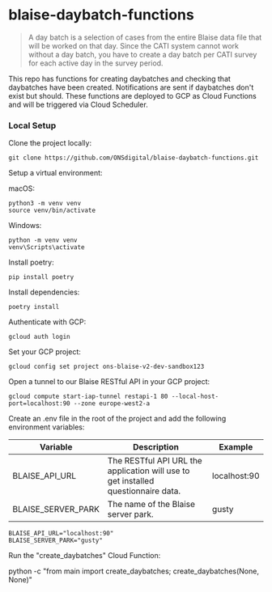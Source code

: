 # blaise-daybatch-functions

> A day batch is a selection of cases from the entire Blaise data file that will be worked on that day. Since the CATI system cannot work without a day batch, you have to create a day batch per CATI survey for each active day in the survey period.

This repo has functions for creating daybatches and checking that daybatches have been created. Notifications are sent
if daybatches don't exist but should. These functions are deployed to GCP as Cloud Functions and will be triggered via
Cloud Scheduler.

### Local Setup

Clone the project locally:

```shell
git clone https://github.com/ONSdigital/blaise-daybatch-functions.git
```

Setup a virtual environment:

macOS:

```shell
python3 -m venv venv  
source venv/bin/activate
```

Windows:

```shell
python -m venv venv  
venv\Scripts\activate
```

Install poetry:

```shell
pip install poetry
```

Install dependencies:

```shell
poetry install
```

Authenticate with GCP:

```shell
gcloud auth login
```

Set your GCP project:

```shell
gcloud config set project ons-blaise-v2-dev-sandbox123
```

Open a tunnel to our Blaise RESTful API in your GCP project:

```shell
gcloud compute start-iap-tunnel restapi-1 80 --local-host-port=localhost:90 --zone europe-west2-a
```

Create an .env file in the root of the project and add the following environment variables:

| Variable | Description | Example |
| --- | --- | --- |
| BLAISE_API_URL | The RESTful API URL the application will use to get installed questionnaire data. | localhost:90 |
| BLAISE_SERVER_PARK | The name of the Blaise server park. | gusty |

```shell
BLAISE_API_URL="localhost:90"
BLAISE_SERVER_PARK="gusty"
```

Run the "create_daybatches" Cloud Function:

python -c "from main import create_daybatches; create_daybatches(None, None)"